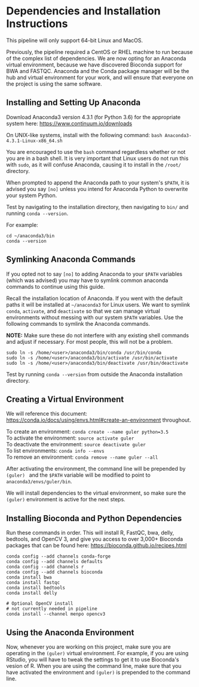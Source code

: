 # Dependencies and Installation Instructions

This pipeline will only support 64-bit Linux and MacOS.

Previously, the pipeline required a CentOS or RHEL machine to run because of the complex list of dependencies. We are now opting for an Anaconda virtual environment, because we have discovered Bioconda support for BWA and FASTQC. Anaconda and the Conda package manager will be the hub and virtual environment for your work, and will ensure that everyone on the project is using the same software.

## Installing and Setting Up Anaconda

Download Anaconda3 version 4.3.1 (for Python 3.6) for the appropriate system here: https://www.continuum.io/downloads 

On UNIX-like systems, install with the following command:
`bash Anaconda3-4.3.1-Linux-x86_64.sh`

You are encouraged to use the `bash` command regardless whether or not you are in a bash shell. It is very important that Linux users do not run this with `sudo`, as it will confuse Anaconda, causing it to install in the `/root/` directory.

When prompted to append the Anaconda path to your system's `$PATH`, it is advised you say `[no]` unless you intend for Anaconda Python to overwrite your system Python.

Test by navigating to the installation directory, then navigating to `bin/` and running `conda --version`.

For example:

```
cd ~/anaconda3/bin
conda --version
```




## Symlinking Anaconda Commands

If you opted not to say `[no]` to adding Anaconda to your `$PATH` variables (which was advised) you may have to symlink common anaconda commands to continue using this guide.

Recall the installation location of Anaconda. If you went with the default paths it will be installed at `~/anaconda3` for Linux users. We want to symlink `conda`, `activate`, and `deactivate` so that we can manage virtual environments without messing with our system `$PATH` variables. Use the following commands to symlink the Anaconda commands. 

**NOTE:** Make sure these do not interfere with any existing shell commands and adjust if necessary. For most people, this will not be a problem.

```
sudo ln -s /home/<user>/anaconda3/bin/conda /usr/bin/conda
sudo ln -s /home/<user>/anaconda3/bin/activate /usr/bin/activate
sudo ln -s /home/<user>/anaconda3/bin/deactivate /usr/bin/deactivate
```

Test by running `conda --version` from outside the Anaconda installation directory.



## Creating a Virtual Environment

We will reference this document: https://conda.io/docs/using/envs.html#create-an-environment throughout.

To create an environment: `conda create --name guler python=3.5`  
To activate the environment: `source activate guler`  
To deactivate the environment: `source deactivate guler`  
To list environments: `conda info --envs`  
To remove an environment: `conda remove --name guler --all`  

After activating the environment, the command line will be prepended by `(guler) ` and the `$PATH` variable will be modified to point to `anaconda3/envs/guler/bin`. 

We will install dependencies to the virtual environment, so make sure the `(guler)` environment is active for the next steps.


## Installing Bioconda and Python Dependencies

Run these commands in order. This will install R, FastQC, bwa, delly, bedtools, and OpenCV 3, and give you access to over 3,000+ Bioconda packages that can be found here: https://bioconda.github.io/recipes.html


```
conda config --add channels conda-forge
conda config --add channels defaults
conda config --add channels r
conda config --add channels bioconda
conda install bwa
conda install fastqc
conda install bedtools
conda install delly

# Optional OpenCV install
# not currently needed in pipeline
conda install --channel menpo opencv3
```

## Using the Anaconda Environment

Now, whenever you are working on this project, make sure you are operating in the `(guler)` virtual environment. For example, if you are using RStudio, you will have to tweak the settings to get it to use Bioconda's vesion of R. When you are using the command line, make sure that you have activated the environment and `(guler)` is prepended to the command line.